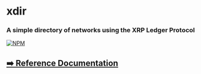 # xdir

### A simple directory of networks using the XRP Ledger Protocol

[![NPM](https://nodei.co/npm/xdir.png)](https://www.npmjs.com/package/xdir)

## [➡️ Reference Documentation](https://standardconnect.github.io/xdir/)
